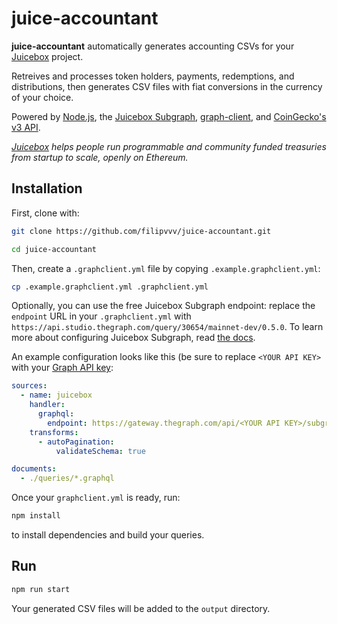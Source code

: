 # juice-accountant

**juice-accountant** automatically generates accounting CSVs for your [Juicebox](https://juicebox.money) project.

Retreives and processes token holders, payments, redemptions, and distributions, then generates CSV files with fiat conversions in the currency of your choice.

Powered by [Node.js](https://nodejs.org/en/), the [Juicebox Subgraph](https://info.juicebox.money/dev/subgraph/), [graph-client](https://github.com/graphprotocol/graph-client), and [CoinGecko's v3 API](https://www.coingecko.com/en/api/documentation).

*[Juicebox](https://juicebox.money) helps people run programmable and community funded treasuries from startup to scale, openly on Ethereum.*

## Installation

First, clone with:

```bash
git clone https://github.com/filipvvv/juice-accountant.git
```

```bash
cd juice-accountant
```

Then, create a `.graphclient.yml` file by copying  `.example.graphclient.yml`:

```bash
cp .example.graphclient.yml .graphclient.yml
```

Optionally, you can use the free Juicebox Subgraph endpoint: replace the `endpoint` URL in your `.graphclient.yml` with `https://api.studio.thegraph.com/query/30654/mainnet-dev/0.5.0`. To learn more about configuring Juicebox Subgraph, read [the docs](https://info.juicebox.money/dev/subgraph/).

An example configuration looks like this (be sure to replace `<YOUR API KEY>` with your [Graph API key](https://thegraph.com/studio/apikeys/):

```yml
sources:
  - name: juicebox
    handler:
      graphql:
        endpoint: https://gateway.thegraph.com/api/<YOUR API KEY>/subgraphs/id/FVmuv3TndQDNd2BWARV8Y27yuKKukryKXPzvAS5E7htC
    transforms:
      - autoPagination:
          validateSchema: true

documents:
  - ./queries/*.graphql
```

Once your `graphclient.yml` is ready, run:

```bash
npm install
```

to install dependencies and build your queries.

## Run

```bash
npm run start
```

Your generated CSV files will be added to the `output` directory.

